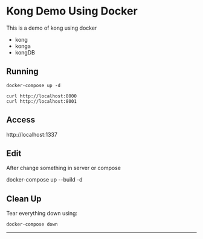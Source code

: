 # Kong Demo Using Docker
This is a demo of kong using docker
- kong
- konga
- kongDB

## Running

```
docker-compose up -d  
```

```
curl http://localhost:8000
curl http://localhost:8001
```

## Access

http://localhost:1337

## Edit

After change something in server or compose

docker-compose up --build -d

## Clean Up

Tear everything down using:

```
docker-compose down
```

***
